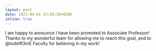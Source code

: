 ```yaml
---
layout: post
date: 2023-04-01 23:59:59+0200
inline: true
---
```


I am happy to announce I have been promoted to Associate Professor! Thanks to my wonderful team for allowing me to reach this goal, and to 
@tudelft3mE Faculty for believing in my work!
